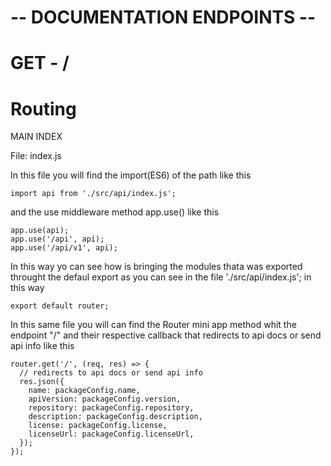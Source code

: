 # -- DOCUMENTATION ENDPOINTS --

# GET - /

# Routing

MAIN INDEX

File: index.js

In this file you will find the import(ES6) of the path like this
```
import api from './src/api/index.js';
```

and the use middleware method app.use() like this
```
app.use(api);
app.use('/api', api);
app.use('/api/v1', api);
```

In this way yo can see how is bringing the modules thata was exported throught the defaul export as you can see in the file './src/api/index.js'; in this way
```
export default router;
```

In this same file you will can find the Router mini app method whit the endpoint "/" and their respective callback that redirects to api docs or send api info like this

```
router.get('/', (req, res) => {
  // redirects to api docs or send api info
  res.json({
    name: packageConfig.name,
    apiVersion: packageConfig.version,
    repository: packageConfig.repository,
    description: packageConfig.description,
    license: packageConfig.license,
    licenseUrl: packageConfig.licenseUrl,
  });
});
```

